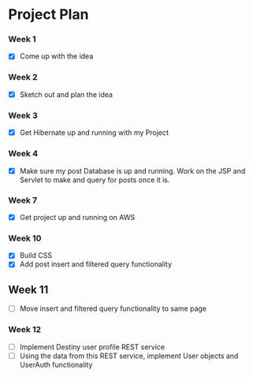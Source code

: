 # Project Plan

### Week 1
- [X] Come up with the idea

### Week 2
- [X] Sketch out and plan the idea

### Week 3
- [X] Get Hibernate up and running with my Project

### Week 4 
- [X] Make sure my post Database is up and running. Work on the JSP and Servlet to make and query for posts once it is.

### Week 7
- [X] Get project up and running on AWS

### Week 10
- [X] Build CSS
- [X] Add post insert and filtered query functionality

## Week 11
- [ ] Move insert and filtered query functionality to same page

### Week 12
- [ ] Implement Destiny user profile REST service
- [ ] Using the data from this REST service, implement User objects and UserAuth functionality
